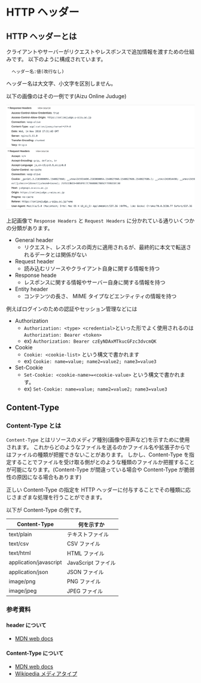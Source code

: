 # HTTP ヘッダー

## HTTP ヘッダーとは

クライアントやサーバーがリクエストやレスポンスで追加情報を渡すための仕組みです。
以下のように構成されています。

```
  ヘッダー名:値(改行なし)
```

ヘッダー名は大文字、小文字を区別しません。

以下の画像のはその一例です(Aizu Online Juduge)

![](./images/http-header.png)

上記画像で `Response Headers` と `Request Headers` に分かれている通りいくつかの分類があります。

- General header
  - リクエスト、レスポンスの両方に適用されるが、最終的に本文で転送されるデータとは関係がない
- Request header
  - 読み込むリソースやクライアント自身に関する情報を持つ
- Response heade
  - レスポンスに関する情報やサーバー自身に関する情報を持つ
- Entity header
  - コンテンツの長さ、 MIME タイプなどエンティティの情報を持つ

例えばログインのための認証やセッション管理などには

- Authorization
  - `Authorization: <type> <credential>`といった形でよく使用されるのは`Authorization: Bearer <token>`
  - ex) `Authorization: Bearer czEyNDAxMTkucGFzc3dvcmQK`
- Cookie
  - `Cookie: <cookie-list>` という構文で書かれます
  - ex) `Cookie: name=value; name2=value2; name3=value3`
- Set-Cookie
  - `Set-Cookie: <cookie-name>=<cookie-value>` という構文で書かれます。
  - ex) `Set-Cookie: name=value; name2=value2; name3=value3`

## Content-Type

### Content-Type とは

`Content-Type` とはリソースのメディア種別(画像や音声など)を示すために使用されます。
これからどのようなファイルを送るのかファイル名や拡張子からではファイルの種類が把握できないことがあります。 しかし、Content-Type を指定することでファイルを受け取る側がとのような種類のファイルか把握することが可能になります。(Content-Type が間違っている場合や Content-Type が脆弱性の原因になる場合もあります)

正しい Content-Type の指定を HTTP ヘッダーに付与することでその種類に応じさまざまな処理を行うことができます。

以下が Content-Type の例です。

| Content-Type           | 何を示すか          |
| ---------------------- | ------------------- |
| text/plain             | テキストファイル    |
| text/csv               | CSV ファイル        |
| text/html              | HTML ファイル       |
| application/javascript | JavaScript ファイル |
| application/json       | JSON ファイル       |
| image/png              | PNG ファイル        |
| image/jpeg             | JPEG ファイル       |

### 参考資料

#### header について

- [MDN web docs](https://developer.mozilla.org/ja/docs/Web/HTTP/Headers)

#### Content-Type について

- [MDN web docs](https://developer.mozilla.org/ja/docs/Web/HTTP/Headers/Content-Type)
- [Wikipedia メディアタイプ](https://ja.wikipedia.org/wiki/%E3%83%A1%E3%83%87%E3%82%A3%E3%82%A2%E3%82%BF%E3%82%A4%E3%83%97#%E4%B8%BB%E3%81%AA%E4%BE%8B)
